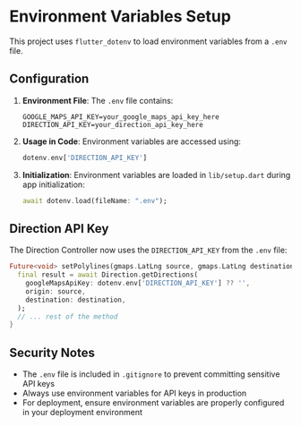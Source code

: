 # Environment Variables Setup

This project uses `flutter_dotenv` to load environment variables from a `.env` file.

## Configuration

1. **Environment File**: The `.env` file contains:

   ```
   GOOGLE_MAPS_API_KEY=your_google_maps_api_key_here
   DIRECTION_API_KEY=your_direction_api_key_here
   ```

2. **Usage in Code**: Environment variables are accessed using:

   ```dart
   dotenv.env['DIRECTION_API_KEY']
   ```

3. **Initialization**: Environment variables are loaded in `lib/setup.dart` during app initialization:
   ```dart
   await dotenv.load(fileName: ".env");
   ```

## Direction API Key

The Direction Controller now uses the `DIRECTION_API_KEY` from the `.env` file:

```dart
Future<void> setPolylines(gmaps.LatLng source, gmaps.LatLng destination) async {
  final result = await Direction.getDirections(
    googleMapsApiKey: dotenv.env['DIRECTION_API_KEY'] ?? '',
    origin: source,
    destination: destination,
  );
  // ... rest of the method
}
```

## Security Notes

- The `.env` file is included in `.gitignore` to prevent committing sensitive API keys
- Always use environment variables for API keys in production
- For deployment, ensure environment variables are properly configured in your deployment environment
